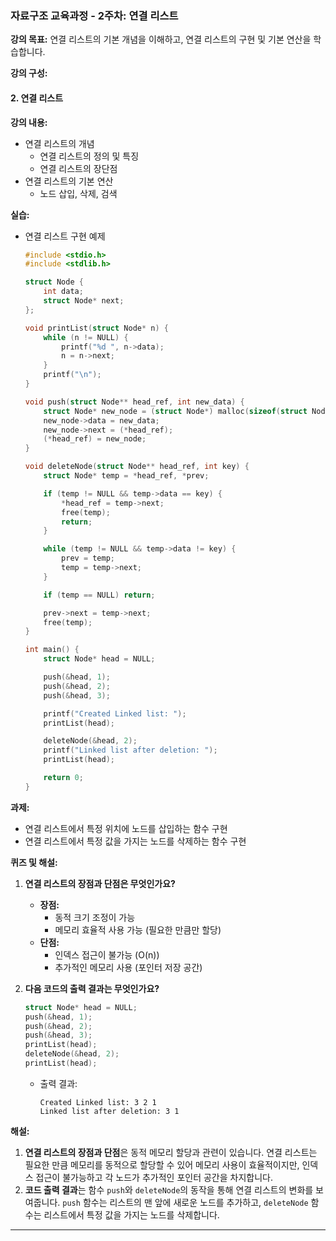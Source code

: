 ### 자료구조 교육과정 - 2주차: 연결 리스트

**강의 목표:**
연결 리스트의 기본 개념을 이해하고, 연결 리스트의 구현 및 기본 연산을 학습합니다.

**강의 구성:**

#### 2. 연결 리스트

**강의 내용:**
- 연결 리스트의 개념
  - 연결 리스트의 정의 및 특징
  - 연결 리스트의 장단점
- 연결 리스트의 기본 연산
  - 노드 삽입, 삭제, 검색

**실습:**
- 연결 리스트 구현 예제
  ```c
  #include <stdio.h>
  #include <stdlib.h>

  struct Node {
      int data;
      struct Node* next;
  };

  void printList(struct Node* n) {
      while (n != NULL) {
          printf("%d ", n->data);
          n = n->next;
      }
      printf("\n");
  }

  void push(struct Node** head_ref, int new_data) {
      struct Node* new_node = (struct Node*) malloc(sizeof(struct Node));
      new_node->data = new_data;
      new_node->next = (*head_ref);
      (*head_ref) = new_node;
  }

  void deleteNode(struct Node** head_ref, int key) {
      struct Node* temp = *head_ref, *prev;

      if (temp != NULL && temp->data == key) {
          *head_ref = temp->next;
          free(temp);
          return;
      }

      while (temp != NULL && temp->data != key) {
          prev = temp;
          temp = temp->next;
      }

      if (temp == NULL) return;

      prev->next = temp->next;
      free(temp);
  }

  int main() {
      struct Node* head = NULL;

      push(&head, 1);
      push(&head, 2);
      push(&head, 3);

      printf("Created Linked list: ");
      printList(head);

      deleteNode(&head, 2);
      printf("Linked list after deletion: ");
      printList(head);

      return 0;
  }
  ```

**과제:**
- 연결 리스트에서 특정 위치에 노드를 삽입하는 함수 구현
- 연결 리스트에서 특정 값을 가지는 노드를 삭제하는 함수 구현

**퀴즈 및 해설:**

1. **연결 리스트의 장점과 단점은 무엇인가요?**
   - **장점:**
     - 동적 크기 조정이 가능
     - 메모리 효율적 사용 가능 (필요한 만큼만 할당)
   - **단점:**
     - 인덱스 접근이 불가능 (O(n))
     - 추가적인 메모리 사용 (포인터 저장 공간)

2. **다음 코드의 출력 결과는 무엇인가요?**
    ```c
    struct Node* head = NULL;
    push(&head, 1);
    push(&head, 2);
    push(&head, 3);
    printList(head);
    deleteNode(&head, 2);
    printList(head);
    ```
   - 출력 결과:
     ```
     Created Linked list: 3 2 1
     Linked list after deletion: 3 1
     ```

**해설:**
1. **연결 리스트의 장점과 단점**은 동적 메모리 할당과 관련이 있습니다. 연결 리스트는 필요한 만큼 메모리를 동적으로 할당할 수 있어 메모리 사용이 효율적이지만, 인덱스 접근이 불가능하고 각 노드가 추가적인 포인터 공간을 차지합니다.
2. **코드 출력 결과**는 함수 `push`와 `deleteNode`의 동작을 통해 연결 리스트의 변화를 보여줍니다. `push` 함수는 리스트의 맨 앞에 새로운 노드를 추가하고, `deleteNode` 함수는 리스트에서 특정 값을 가지는 노드를 삭제합니다.

---
